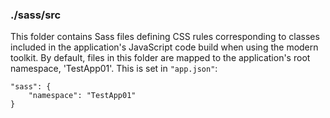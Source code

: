 ### ./sass/src

This folder contains Sass files defining CSS rules corresponding to classes
included in the application's JavaScript code build when using the modern toolkit.
By default, files in this folder are mapped to the application's root namespace, 'TestApp01'.
This is set in `"app.json"`:

    "sass": {
        "namespace": "TestApp01"
    }